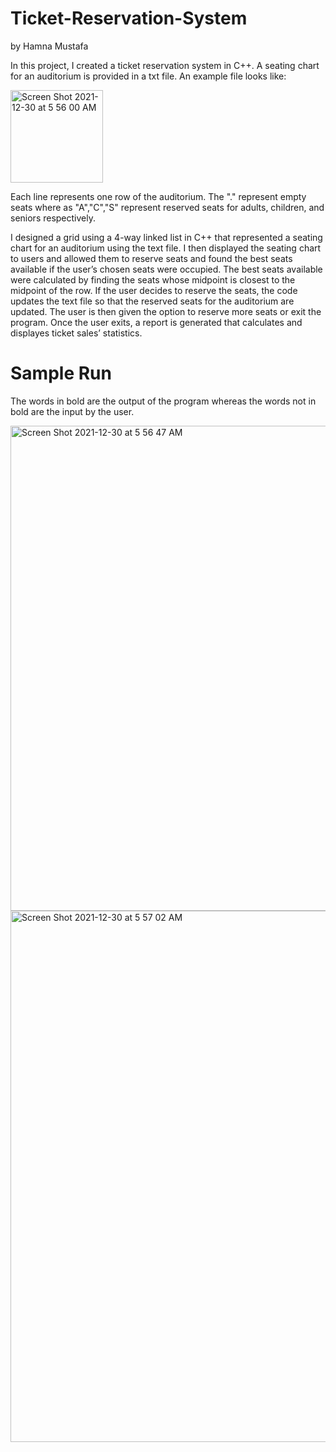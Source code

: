 # Ticket-Reservation-System
by Hamna Mustafa

In this project, I created a ticket reservation system in C++. A seating chart for an auditorium is provided in a txt file. An example file looks like:

<img width="148" alt="Screen Shot 2021-12-30 at 5 56 00 AM" src="https://user-images.githubusercontent.com/42907026/147749947-bf2d6938-bf99-45fb-9900-5048bc811f5e.png">


Each line represents one row of the auditorium. The "." represent empty seats where as "A","C","S" represent reserved seats for adults, children, and seniors respectively. 

I designed a grid using a 4-way linked list in C++ that represented a seating chart for an auditorium using the text file.
I then displayed the seating chart to users and allowed them to reserve seats and found the best seats available if the user’s chosen seats were occupied. The best seats available were calculated by finding the seats whose midpoint is closest to the midpoint of the row. 
If the user decides to reserve the seats, the code updates the text file so that the reserved seats for the auditorium are updated. The user is then given the option to reserve more seats or exit the program. 
Once the user exits, a report is generated that calculates and displayes ticket sales’ statistics.

# Sample Run

The words in bold are the output of the program whereas the words not in bold are the input by the user.

<img width="776" alt="Screen Shot 2021-12-30 at 5 56 47 AM" src="https://user-images.githubusercontent.com/42907026/147749974-f261168b-f9df-4ee8-9998-98fd0c050fda.png">

<img width="850" alt="Screen Shot 2021-12-30 at 5 57 02 AM" src="https://user-images.githubusercontent.com/42907026/147749990-639a243f-1863-4e93-b80d-235509605bd7.png">


